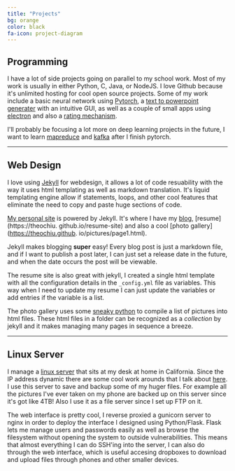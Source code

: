 ```yaml
---
title: "Projects"
bg: orange
color: black
fa-icon: project-diagram
---
```


## Programming

I have a lot of side projects going on parallel to my school work. Most of my work is 
usually in either Python, C, Java, or NodeJS. I love Github because it's unlimited 
hosting for cool open source projects. Some of my work include a basic neural network
using [Pytorch](https://pytorch.org/), a [text to powerpoint generater](https://github.com/theochiu/pptgen)
with an intuitive GUI, as well as a couple of small apps using [electron](https://www.electronjs.org/)
and also a [rating mechanism](https://theochiu.github.io/datetrix).

I'll probably be focusing a lot more on deep learning projects in the future, I want to learn
[mapreduce](https://hadoop.apache.org/docs/r1.2.1/mapred_tutorial.html)
and [kafka](https://kafka.apache.org/) after I finish pytorch.

--------------------------

## Web Design

I love using [Jekyll](https://jekyllrb.com/) for webdesign,
it allows a lot of code resuability with
the way it uses html templating as well as markdown translation.
It's liquid templating engine allow if statements, loops, and other
cool features that eliminate the need to copy and paste huge 
sections of code. 

[My personal site](https://theochiu.github.io) is powered by Jekyll. It's where
I have my [blog](https://theochiu.github.io/blog), [resume](https://theochiu.
github.io/resume-site) and also a cool [photo gallery](https://theochiu.github.
io/pictures/page1.html). 

Jekyll makes blogging __super__ easy! Every blog post
is just a markdown file, and if I want to publish a post later, I can just
set a release date in the future, and when the date occurs the post will be 
viewable. 

The resume site is also great with jekyll, I created a single html template
with all the configuration details in the `_config.yml` file as variables.
This way when I need to update my resume I can just update the variables 
or add entries if the variable is a list. 

The photo gallery uses some [sneaky python](https://raw.githubusercontent.com/theochiu/theochiu.github.io/master/pic_gen.py) to compile a list of pictures into
html files. These html files in a folder can be recognized as a _collection_ 
by jekyll and it makes managing many pages in sequence a breeze. 


-------------------------


## Linux Server

I manage a [linux server](http://pineappleguru69.ddns.net/)
that sits at my desk at home in California. Since
the IP address dynamic there are some cool work arounds that I talk about 
[here](https://theochiu.github.io/2017/11/28/post2.html). I use this server
to save and backup some of my huger files. For example all the pictures 
I've ever taken on my phone are backed up on this server since it's got 
like 4TB! Also I use it as a file server since I set up FTP on it. 

The web interface is pretty cool, I reverse proxied a gunicorn
server to nginx in order to deploy the interface I designed using 
Python/Flask. Flask lets me manage users and passwords easily
as well as browse the filesystem without opening the system
to outside vulnerabilities. This means that almost everything
I can do SSH'ing into the server, I can also do through the web interface,
which is useful accesing dropboxes to download and upload files
through phones and other smaller devices. 


